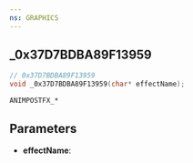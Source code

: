 ```yaml
---
ns: GRAPHICS
---
```

## _0x37D7BDBA89F13959

```c
// 0x37D7BDBA89F13959
void _0x37D7BDBA89F13959(char* effectName);
```

```
ANIMPOSTFX_*
```

## Parameters
* **effectName**:
